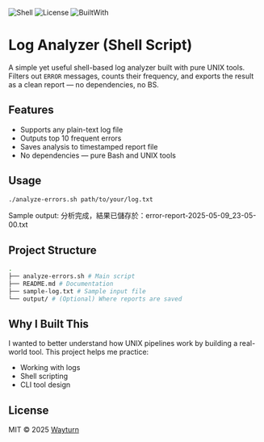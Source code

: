 ![Shell](https://img.shields.io/badge/language-shell-blue.svg)
![License](https://img.shields.io/badge/license-MIT-green.svg)
![BuiltWith](https://img.shields.io/badge/built_with-UNIX_tools-lightgrey.svg)

# Log Analyzer (Shell Script)

A simple yet useful shell-based log analyzer built with pure UNIX tools.  
Filters out `ERROR` messages, counts their frequency, and exports the result as a clean report — no dependencies, no BS.

## Features

- Supports any plain-text log file
- Outputs top 10 frequent errors
- Saves analysis to timestamped report file
- No dependencies — pure Bash and UNIX tools

## Usage

```bash
./analyze-errors.sh path/to/your/log.txt
```
Sample output:
分析完成，結果已儲存於：error-report-2025-05-09_23-05-00.txt

## Project Structure
```bash
.
├── analyze-errors.sh # Main script
├── README.md # Documentation
├── sample-log.txt # Sample input file
└── output/ # (Optional) Where reports are saved
```

## Why I Built This

I wanted to better understand how UNIX pipelines work by building a real-world tool.
This project helps me practice:
- Working with logs
- Shell scripting
- CLI tool design

## License

MIT © 2025 [Wayturn](https://github.com/Wayturn)
